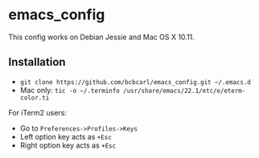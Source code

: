 # emacs_config

This config works on Debian Jessie and Mac OS X 10.11.

## Installation

* `git clone https://github.com/bcbcarl/emacs_config.git ~/.emacs.d`
* Mac only: `tic -o ~/.terminfo /usr/share/emacs/22.1/etc/e/eterm-color.ti`

For iTerm2 users:

* Go to `Preferences->Profiles->Keys`
* Left option key acts as `+Esc`
* Right option key acts as `+Esc`